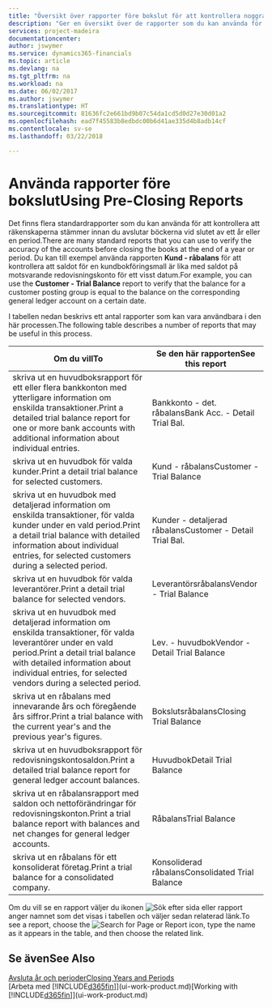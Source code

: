 ```yaml
---
title: "Översikt över rapporter före bokslut för att kontrollera noggrannheten för kontot | Microsoft Docs"
description: "Ger en översikt över de rapporter som du kan använda för att kontrollera att räkenskaperna stämmer innan du avslutar böckerna vid slutet av ett år eller en period."
services: project-madeira
documentationcenter: 
author: jswymer
ms.service: dynamics365-financials
ms.topic: article
ms.devlang: na
ms.tgt_pltfrm: na
ms.workload: na
ms.date: 06/02/2017
ms.author: jswymer
ms.translationtype: HT
ms.sourcegitcommit: 81636fc2e661bd9b07c54da1cd5d0d27e30d01a2
ms.openlocfilehash: ead7f45583b8edbdc00b6d41ae335d4b8adb14cf
ms.contentlocale: sv-se
ms.lasthandoff: 03/22/2018

---
```

# <a name="using-pre-closing-reports"></a><span data-ttu-id="a90bc-103">Använda rapporter före bokslut</span><span class="sxs-lookup"><span data-stu-id="a90bc-103">Using Pre-Closing Reports</span></span>
<span data-ttu-id="a90bc-104">Det finns flera standardrapporter som du kan använda för att kontrollera att räkenskaperna stämmer innan du avslutar böckerna vid slutet av ett år eller en period.</span><span class="sxs-lookup"><span data-stu-id="a90bc-104">There are many standard reports that you can use to verify the accuracy of the accounts before closing the books at the end of a year or period.</span></span> <span data-ttu-id="a90bc-105">Du kan till exempel använda rapporten **Kund - råbalans** för att kontrollera att saldot för en kundbokföringsmall är lika med saldot på motsvarande redovisningskonto för ett visst datum.</span><span class="sxs-lookup"><span data-stu-id="a90bc-105">For example, you can use the **Customer - Trial Balance** report to verify that the balance for a customer posting group is equal to the balance on the corresponding general ledger account on a certain date.</span></span>

<span data-ttu-id="a90bc-106">I tabellen nedan beskrivs ett antal rapporter som kan vara användbara i den här processen.</span><span class="sxs-lookup"><span data-stu-id="a90bc-106">The following table describes a number of reports that may be useful in this process.</span></span>

| <span data-ttu-id="a90bc-107">Om du vill</span><span class="sxs-lookup"><span data-stu-id="a90bc-107">To</span></span> | <span data-ttu-id="a90bc-108">Se den här rapporten</span><span class="sxs-lookup"><span data-stu-id="a90bc-108">See this report</span></span> |
| --- | --- |
| <span data-ttu-id="a90bc-109">skriva ut en huvudboksrapport för ett eller flera bankkonton med ytterligare information om enskilda transaktioner.</span><span class="sxs-lookup"><span data-stu-id="a90bc-109">Print a detailed trial balance report for one or more bank accounts with additional information about individual entries.</span></span> |<span data-ttu-id="a90bc-110">Bankkonto - det. råbalans</span><span class="sxs-lookup"><span data-stu-id="a90bc-110">Bank Acc. - Detail Trial Bal.</span></span> |
| <span data-ttu-id="a90bc-111">skriva ut en huvudbok för valda kunder.</span><span class="sxs-lookup"><span data-stu-id="a90bc-111">Print a detail trial balance for selected customers.</span></span> |<span data-ttu-id="a90bc-112">Kund - råbalans</span><span class="sxs-lookup"><span data-stu-id="a90bc-112">Customer - Trial Balance</span></span> |
| <span data-ttu-id="a90bc-113">skriva ut en huvudbok med detaljerad information om enskilda transaktioner, för valda kunder under en vald period.</span><span class="sxs-lookup"><span data-stu-id="a90bc-113">Print a detail trial balance with detailed information about individual entries, for selected customers during a selected period.</span></span> |<span data-ttu-id="a90bc-114">Kunder - detaljerad råbalans</span><span class="sxs-lookup"><span data-stu-id="a90bc-114">Customer - Detail Trial Bal.</span></span> |
| <span data-ttu-id="a90bc-115">skriva ut en huvudbok för valda leverantörer.</span><span class="sxs-lookup"><span data-stu-id="a90bc-115">Print a detail trial balance for selected vendors.</span></span> |<span data-ttu-id="a90bc-116">Leverantörsråbalans</span><span class="sxs-lookup"><span data-stu-id="a90bc-116">Vendor - Trial Balance</span></span> |
| <span data-ttu-id="a90bc-117">skriva ut en huvudbok med detaljerad information om enskilda transaktioner, för valda leverantörer under en vald period.</span><span class="sxs-lookup"><span data-stu-id="a90bc-117">Print a detail trial balance with detailed information about individual entries, for selected vendors during a selected period.</span></span> |<span data-ttu-id="a90bc-118">Lev. - huvudbok</span><span class="sxs-lookup"><span data-stu-id="a90bc-118">Vendor - Detail Trial Balance</span></span> |
| <span data-ttu-id="a90bc-119">skriva ut en råbalans med innevarande års och föregående års siffror.</span><span class="sxs-lookup"><span data-stu-id="a90bc-119">Print a trial balance with the current year's and the previous year's figures.</span></span> |<span data-ttu-id="a90bc-120">Bokslutsråbalans</span><span class="sxs-lookup"><span data-stu-id="a90bc-120">Closing Trial Balance</span></span> |
| <span data-ttu-id="a90bc-121">skriva ut en huvudboksrapport för redovisningskontosaldon.</span><span class="sxs-lookup"><span data-stu-id="a90bc-121">Print a detailed trial balance report for general ledger account balances.</span></span> |<span data-ttu-id="a90bc-122">Huvudbok</span><span class="sxs-lookup"><span data-stu-id="a90bc-122">Detail Trial Balance</span></span> |
| <span data-ttu-id="a90bc-123">skriva ut en råbalansrapport med saldon och nettoförändringar för redovisningskonton.</span><span class="sxs-lookup"><span data-stu-id="a90bc-123">Print a trial balance report with balances and net changes for general ledger accounts.</span></span> |<span data-ttu-id="a90bc-124">Råbalans</span><span class="sxs-lookup"><span data-stu-id="a90bc-124">Trial Balance</span></span> |
| <span data-ttu-id="a90bc-125">skriva ut en råbalans för ett konsoliderat företag.</span><span class="sxs-lookup"><span data-stu-id="a90bc-125">Print a trial balance for a consolidated company.</span></span> |<span data-ttu-id="a90bc-126">Konsoliderad råbalans</span><span class="sxs-lookup"><span data-stu-id="a90bc-126">Consolidated Trial Balance</span></span> |

<span data-ttu-id="a90bc-127">Om du vill se en rapport väljer du ikonen ![Sök efter sida eller rapport](media/ui-search/search_small.png "ikonen Sök efter sida eller rapport") anger namnet som det visas i tabellen och väljer sedan relaterad länk.</span><span class="sxs-lookup"><span data-stu-id="a90bc-127">To see a report, choose the ![Search for Page or Report](media/ui-search/search_small.png "Search for Page or Report icon") icon, type the name as it appears in the table, and then choose the related link.</span></span>

## <a name="see-also"></a><span data-ttu-id="a90bc-128">Se även</span><span class="sxs-lookup"><span data-stu-id="a90bc-128">See Also</span></span>
[<span data-ttu-id="a90bc-129">Avsluta år och perioder</span><span class="sxs-lookup"><span data-stu-id="a90bc-129">Closing Years and Periods</span></span>](year-close-years-periods.md)  
<span data-ttu-id="a90bc-130">[Arbeta med [!INCLUDE[d365fin](includes/d365fin_md.md)]](ui-work-product.md)</span><span class="sxs-lookup"><span data-stu-id="a90bc-130">[Working with [!INCLUDE[d365fin](includes/d365fin_md.md)]](ui-work-product.md)</span></span>


